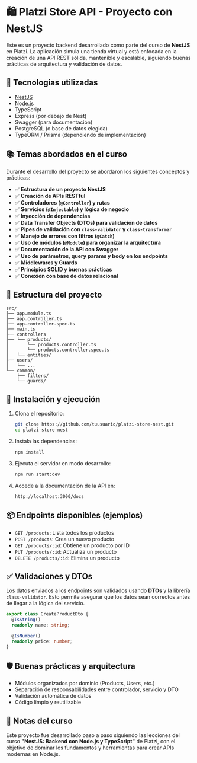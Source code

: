 # 🛍️ Platzi Store API - Proyecto con NestJS

Este es un proyecto backend desarrollado como parte del curso de **NestJS** en Platzi. La aplicación simula una tienda virtual y está enfocada en la creación de una API REST sólida, mantenible y escalable, siguiendo buenas prácticas de arquitectura y validación de datos.

## 🚀 Tecnologías utilizadas

- [NestJS](https://nestjs.com/)
- Node.js
- TypeScript
- Express (por debajo de Nest)
- Swagger (para documentación)
- PostgreSQL (o base de datos elegida)
- TypeORM / Prisma (dependiendo de implementación)

## 📚 Temas abordados en el curso

Durante el desarrollo del proyecto se abordaron los siguientes conceptos y prácticas:

- ✅ **Estructura de un proyecto NestJS**
- ✅ **Creación de APIs RESTful**
- ✅ **Controladores (`@Controller`) y rutas**
- ✅ **Servicios (`@Injectable`) y lógica de negocio**
- ✅ **Inyección de dependencias**
- ✅ **Data Transfer Objects (DTOs) para validación de datos**
- ✅ **Pipes de validación con `class-validator` y `class-transformer`**
- ✅ **Manejo de errores con filtros (`@Catch`)**
- ✅ **Uso de módulos (`@Module`) para organizar la arquitectura**
- ✅ **Documentación de la API con Swagger**
- ✅ **Uso de parámetros, query params y body en los endpoints**
- ✅ **Middlewares y Guards**
- ✅ **Principios SOLID y buenas prácticas**
- ✅ **Conexión con base de datos relacional**

## 🧱 Estructura del proyecto

```
src/
├── app.module.ts
├── app.controller.ts
├── app.controller.spec.ts
├── main.ts
├── controllers
├── └── products/
│       └── products.controller.ts
│       └── products.controller.spec.ts
│   └── entities/
├── users/
│   └── ...
└── common/
    ├── filters/
    └── guards/
```

## 🔧 Instalación y ejecución

1. Clona el repositorio:
   ```bash
   git clone https://github.com/tuusuario/platzi-store-nest.git
   cd platzi-store-nest
   ```

2. Instala las dependencias:
   ```bash
   npm install
   ```

3. Ejecuta el servidor en modo desarrollo:
   ```bash
   npm run start:dev
   ```

4. Accede a la documentación de la API en:
   ```
   http://localhost:3000/docs
   ```

## 📦 Endpoints disponibles (ejemplos)

- `GET /products`: Lista todos los productos
- `POST /products`: Crea un nuevo producto
- `GET /products/:id`: Obtiene un producto por ID
- `PUT /products/:id`: Actualiza un producto
- `DELETE /products/:id`: Elimina un producto

## ✅ Validaciones y DTOs

Los datos enviados a los endpoints son validados usando **DTOs** y la librería `class-validator`. Esto permite asegurar que los datos sean correctos antes de llegar a la lógica del servicio.

```ts
export class CreateProductDto {
  @IsString()
  readonly name: string;

  @IsNumber()
  readonly price: number;
}
```

## 🛡️ Buenas prácticas y arquitectura

- Módulos organizados por dominio (Products, Users, etc.)
- Separación de responsabilidades entre controlador, servicio y DTO
- Validación automática de datos
- Código limpio y reutilizable

## 📌 Notas del curso

Este proyecto fue desarrollado paso a paso siguiendo las lecciones del curso **"NestJS: Backend con Node.js y TypeScript"** de Platzi, con el objetivo de dominar los fundamentos y herramientas para crear APIs modernas en Node.js.